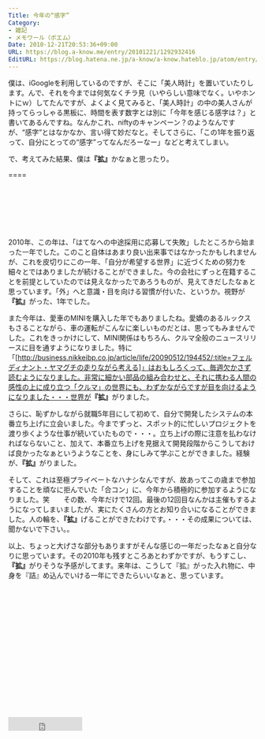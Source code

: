 ```yaml
---
Title: 今年の“感字”
Category:
- 雑記
- メモワール（ポエム）
Date: 2010-12-21T20:53:36+09:00
URL: https://blog.a-know.me/entry/20101221/1292932416
EditURL: https://blog.hatena.ne.jp/a-know/a-know.hateblo.jp/atom/entry/12921228815727979770
---
```


僕は、iGoogleを利用しているのですが、そこに「美人時計」を置いていたりします。んで、それを今までは何気なくチラ見（いやらしい意味でなく。いやホントにｗ）してたんですが、よくよく見てみると、「美人時計」の中の美人さんが持ってらっしゃる黒板に、時間を表す数字とは別に「今年を感じる感字は？」と書いてあるんですね。なんかこれ、niftyのキャンペーン？のようなんですが、“感字”とはなかなか、言い得て妙だなと。そしてさらに、「この1年を振り返って、自分にとっての“感字”ってなんだろーなー」などと考えてしまい。


で、考えてみた結果、僕は<span style="font-weight:bold;">『拡』</span>かなぁと思ったり。

====

<script async src="//pagead2.googlesyndication.com/pagead/js/adsbygoogle.js"></script>
<!-- article-top -->
<ins class="adsbygoogle"
     style="display:inline-block;width:728px;height:90px"
     data-ad-client="ca-pub-3463034538369189"
     data-ad-slot="8367620130"></ins>
<script>
(adsbygoogle = window.adsbygoogle || []).push({});
</script>


2010年、この年は、「はてなへの中途採用に応募して失敗」したところから始まった一年でした。このこと自体はあまり良い出来事ではなかったかもしれませんが、これを皮切りにこの一年、「自分が希望する世界」に近づくための努力を細々とではありましたが続けることができました。今の会社にずっと在籍することを前提としていたのでは見えなかったであろうものが、見えてきだしたなぁと思っています。「外」へと意識・目を向ける習慣が付いた、というか。視野が<span style="font-weight:bold;">『拡』</span>がった、1年でした。


また今年は、愛車のMINIを購入した年でもありましたね。愛嬌のあるルックスもさることながら、車の運転がこんなに楽しいものだとは、思ってもみませんでした。これをきっかけにして、MINI関係はもちろん、クルマ全般のニュースリリースに目を通すようになりました。特に「[http://business.nikkeibp.co.jp/article/life/20090512/194452/:title=フェルディナント・ヤマグチの走りながら考える]」はおもしろくって、毎週欠かさず読むようになりました。非常に細かい部品の組み合わせと、それに携わる人間の感性の上に成り立つ「クルマ」の世界にも、わずかながらですが目を向けるようになりました・・・世界が<span style="font-weight:bold;">『拡』</span>がりました。


さらに、恥ずかしながら就職5年目にして初めて、自分で開発したシステムの本番立ち上げに立会いました。今までずっと、スポット的に忙しいプロジェクトを渡り歩くような仕事が続いていたもので・・・。立ち上げの際に注意を払わなければならないこと、加えて、本番立ち上げを見据えて開発段階からこうしておけば良かったなぁというようなことを、身にしみて学ぶことができました。経験が、<span style="font-weight:bold;">『拡』</span>がりました。


そして、これは至極プライベートなハナシなんですが、故あってこの歳まで参加することを頑なに拒んでいた「合コン」に、今年から積極的に参加するようになりました。笑　　その数、今年だけで12回。最後の12回目なんかは主催もするようになってしまいましたが、実にたくさんの方とお知り合いになることができました。人の輪を、<span style="font-weight:bold;">『拡』</span>げることができたわけです。・・・その成果については、聞かないで下さい。。



以上、ちょっと大げさな部分もありますがそんな感じの一年だったなぁと自分なりに思っています。その2010年も残すところあとわずかですが、もうすこし、<span style="font-weight:bold;">『拡』</span>がりそうな予感がしてます。来年は、こうして『拡』がった入れ物に、中身を『詰』め込んでいける一年にできたらいいなぁと、思っています。



<script async src="//pagead2.googlesyndication.com/pagead/js/adsbygoogle.js"></script>
<!-- article-bottom2 -->
<ins class="adsbygoogle"
     style="display:inline-block;width:300px;height:250px"
     data-ad-client="ca-pub-3463034538369189"
     data-ad-slot="5274552934"></ins>
<script>
(adsbygoogle = window.adsbygoogle || []).push({});
</script>


<iframe src="http://blog.hatena.ne.jp/a-know/a-know.hateblo.jp/subscribe/iframe" allowtransparency="true" frameborder="0" scrolling="no" width="150" height="28"></iframe>
